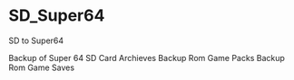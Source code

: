 # SD_Super64
SD to Super64

Backup of Super 64 SD Card Archieves
Backup Rom Game Packs
Backup Rom Game Saves